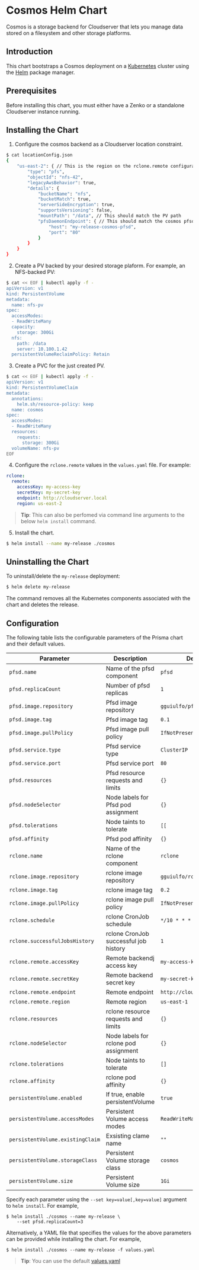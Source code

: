 # Cosmos Helm Chart

Cosmos is a storage backend for Cloudserver that lets you manage data stored on a filesystem and other storage platforms.

## Introduction

This chart bootstraps a Cosmos deployment on a [Kubernetes](http://kubernetes.io) cluster using the [Helm](https://helm.sh) package manager.

## Prerequisites

Before installing this chart, you must either have a Zenko or a standalone Cloudserver instance running.

## Installing the Chart

1. Configure the cosmos backend as a Cloudserver location constraint.

```sh
$ cat locationConfig.json
{
    "us-east-2": { // This is the region on the rclone.remote configuration
        "type": "pfs",
        "objectId": "nfs-42",
        "legacyAwsBehavior": true,
        "details": {
            "bucketName": "nfs",
            "bucketMatch": true,
            "serverSideEncryption": true,
            "supportsVersioning": false,
            "mountPath": "/data", // This should match the PV path
            "pfsDaemonEndpoint": { // This should match the cosmos pfsd endpoint
                "host": "my-release-cosmos-pfsd",
                "port": "80"
            }
        }
    }
}
```

2. Create a PV backed by your desired storage plaform. For example, an NFS-backed PV:

```sh
$ cat << EOF | kubectl apply -f -
apiVersion: v1
kind: PersistentVolume
metadata:
  name: nfs-pv
spec:
  accessModes:
  - ReadWriteMany
  capacity:
    storage: 300Gi
  nfs:
    path: /data
    server: 10.100.1.42
  persistentVolumeReclaimPolicy: Retain
```

3. Create a PVC for the just created PV.

```sh
$ cat << EOF | kubectl apply -f -
apiVersion: v1
kind: PersistentVolumeClaim
metadata:
  annotations:
    helm.sh/resource-policy: keep
  name: cosmos
spec:
  accessModes:
  - ReadWriteMany
  resources:
    requests:
      storage: 300Gi
  volumeName: nfs-pv
EOF
```

4. Configure the `rclone.remote` values in the `values.yaml` file. For example:

```yaml
rclone:
  remote:
    accessKey: my-access-key
    secretKey: my-secret-key
    endpoint: http://cloudserver.local
    region: us-east-2
```

> **Tip**: This can also be perfomed via command line arguments to the below `helm install` command.

5. Install the chart.

```bash
$ helm install --name my-release ./cosmos
```

## Uninstalling the Chart

To uninstall/delete the `my-release` deployment:

```bash
$ helm delete my-release
```

The command removes all the Kubernetes components associated with the chart and deletes the release.

## Configuration

The following table lists the configurable parameters of the Prisma chart and their default values.

| Parameter              | Description                             | Default                      |
| ---------------------- | --------------------------------------- | ---------------------------- |
| `pfsd.name` | Name of the pfsd component | `pfsd` |
| `pfsd.replicaCount` | Number of pfsd replicas| `1` |
| `pfsd.image.repository` | Pfsd image repository  | `gguiulfo/pfsd` |
| `pfsd.image.tag` | Pfsd image tag | `0.1` |
| `pfsd.image.pullPolicy` | Pfsd image pull policy | `IfNotPresent` |
| `pfsd.service.type` | Pfsd service type | `ClusterIP` |
| `pfsd.service.port` | Pfsd service port | `80` |
| `pfsd.resources` | Pfsd resource requests and limits | `{}` |
| `pfsd.nodeSelector` | Node labels for Pfsd pod assignment | `{}` |
| `pfsd.tolerations` | Node taints to tolerate | `[[` |
| `pfsd.affinity` | Pfsd pod affinity | `{}` |
| `rclone.name` | Name of the rclone component | `rclone` |
| `rclone.image.repository` | rclone image repository | `gguiulfo/rclone` |
| `rclone.image.tag` | rclone image tag | `0.2` |
| `rclone.image.pullPolicy` | rclone image pull policy | `IfNotPresent` |
| `rclone.schedule` | rclone CronJob schedule | `*/10 * * * *` |
| `rclone.successfulJobsHistory` | rclone CronJob successful job history | `1` |
| `rclone.remote.accessKey` | Remote backendj access key | `my-access-key` |
| `rclone.remote.secretKey` | Remote backend secret key | `my-secret-key` |
| `rclone.remote.endpoint` | Remote endpoint | `http://cloudserver.local` |
| `rclone.remote.region` | Remote region | `us-east-1` |
| `rclone.resources` | rclone resource requests and limits | `{}` |
| `rclone.nodeSelector` | Node labels for rclone pod assignment | `{}` |
| `rclone.tolerations` | Node taints to tolerate | `[]` |
| `rclone.affinity` | rclone pod affinity | `{}` |
| `persistentVolume.enabled` | If true, enable persistentVolume | `true` |
| `persistentVolume.accessModes` | Persistent Volume access modes | `ReadWriteMany` |
| `persistentVolume.existingClaim` | Exsisting clame name | `""` |
| `persistentVolume.storageClass` | Persistent Volume storage class | `cosmos` |
| `persistentVolume.size` | Persistent Volume size | `1Gi` |

Specify each parameter using the `--set key=value[,key=value]` argument to `helm install`. For example,

```console
$ helm install ./cosmos --name my-release \
    --set pfsd.replicaCount=3
```

Alternatively, a YAML file that specifies the values for the above parameters can be provided while installing the chart. For example,

```console
$ helm install ./cosmos --name my-release -f values.yaml
```

> **Tip**: You can use the default [values.yaml](values.yaml)
